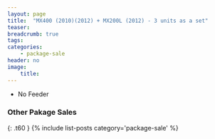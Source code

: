 ```yaml
---
layout: page
title:  "MX400 (2010)(2012) + MX200L (2012) - 3 units as a set"
teaser:
breadcrumb: true
tags:
categories:
    - package-sale
header: no
image:
    title:
---
```


- No Feeder

### Other Pakage Sales ###
{: .t60 }
{% include list-posts category='package-sale' %}
